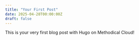 ```yaml
---
title: "Your First Post"
date: 2025-04-28T00:00:00Z
draft: false
---
```

This is your very first blog post with Hugo on Methodical Cloud!